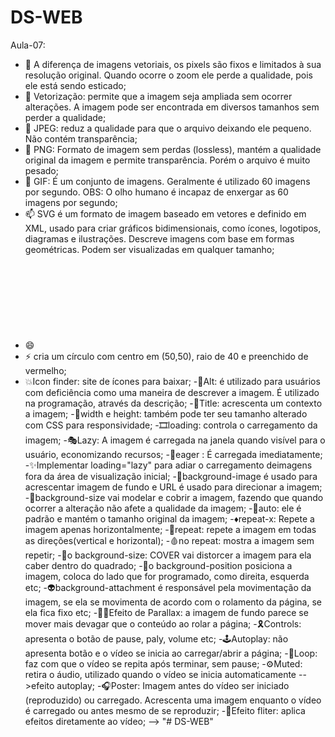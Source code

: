 # DS-WEB

Aula-07:

- 🔭 A diferença de imagens vetoriais, os pixels são fixos e limitados à sua resolução original. Quando ocorre o zoom ele perde a qualidade, pois ele está sendo esticado;
- 🌱 Vetorização: permite que a imagem seja ampliada sem ocorrer alterações. A imagem pode ser encontrada em diversos tamanhos sem perder a qualidade;
- 👯 JPEG: reduz a qualidade para que o arquivo deixando ele pequeno. Não contém transparência;
- 🤔 PNG: Formato de imagem sem perdas (lossless), mantém a qualidade original da imagem e permite transparência. Porém o arquivo é muito pesado;
- 💬 GIF: É um conjunto de imagens. Geralmente é utilizado 60 imagens por segundo. OBS: O olho humano é incapaz de enxergar as 60 imagens por segundo;
- 📫 SVG é um formato de imagem baseado em vetores e definido em XML, usado para criar gráficos bidimensionais, como ícones, logotipos, diagramas e ilustrações. Descreve imagens com base em formas geométricas. Podem ser visualizadas em qualquer tamanho; 
- 😄 <svg> define o contêiner da imagem;
- ⚡ <circle> cria um círculo com centro em (50,50), raio de 40 e preenchido de vermelho;
- 💥Icon finder: site de ícones para baixar;
-🎨Alt: é utilizado para usuários com deficiência como uma maneira de descrever a imagem. É utilizado na programação, através da descrição;
-🎇Title: acrescenta um contexto a imagem;
-🧨width e height: também pode ter seu tamanho alterado com CSS para responsividade; 
-🎞loading: controla o carregamento da imagem;
-🎭Lazy: A imagem é carregada na janela quando visível para o usuário, economizando recursos;
-🎉eager : É carregada imediatamente;
-✨Implementar loading="lazy" para adiar o carregamento deimagens fora da área de visualização inicial;
-🧧background-image é usado para acrescentar imagem de fundo e URL é usado para direcionar a imagem;
-🎊background-size vai modelar e cobrir a imagem, fazendo que quando ocorrer a alteração não afete a qualidade da imagem;
-💎auto: ele é padrão e mantém o tamanho original da imagem;
-♦repeat-x: Repete a imagem apenas horizontalmente;
-🏒repeat: repete a imagem em todas as direções(vertical e horizontal);
-🩸no repeat: mostra a imagem sem repetir;
-👻o background-size: COVER vai distorcer a imagem para ela caber dentro do quadrado;
-👾o background-position posiciona a imagem, coloca do lado que for programado, como direita, esquerda etc;
-👽background-attachment é responsável pela movimentação da imagem, se ela se movimenta de acordo com o rolamento da página, se ela fica fixo etc;
-🐱‍🏍Efeito de Parallax: a imagem de fundo parece se mover mais devagar que o conteúdo ao rolar a página;
-🎗Controls: apresenta o botão de pause, paly, volume etc;
-🕹Autoplay: não apresenta botão e o vídeo se inicia ao carregar/abrir a página; 
-🎹Loop: faz com que o vídeo se repita após terminar, sem pause; 
-⚙Muted: retira o áudio, utilizado quando o vídeo se inicia automaticamente -->efeito autoplay;
-🎧Poster: Imagem antes do vídeo ser iniciado (reproduzido) ou carregado. Acrescenta uma imagem enquanto o vídeo é carregado ou antes mesmo de se reproduzir; 
-📸Efeito fliter: aplica efeitos diretamente ao vídeo;
-->
"# DS-WEB"